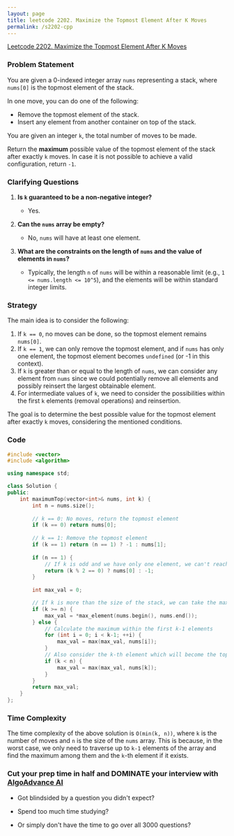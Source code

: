 ```yaml
---
layout: page
title: leetcode 2202. Maximize the Topmost Element After K Moves
permalink: /s2202-cpp
---
```

[Leetcode 2202. Maximize the Topmost Element After K Moves](https://algoadvance.github.io/algoadvance/l2202)
### Problem Statement

You are given a 0-indexed integer array `nums` representing a stack, where `nums[0]` is the topmost element of the stack.

In one move, you can do one of the following:
- Remove the topmost element of the stack.
- Insert any element from another container on top of the stack.

You are given an integer `k`, the total number of moves to be made.

Return the **maximum** possible value of the topmost element of the stack after exactly `k` moves. In case it is not possible to achieve a valid configuration, return `-1`.

### Clarifying Questions

1. **Is `k` guaranteed to be a non-negative integer?**
   - Yes.

2. **Can the `nums` array be empty?**
   - No, `nums` will have at least one element.

3. **What are the constraints on the length of `nums` and the value of elements in `nums`?**
   - Typically, the length `n` of `nums` will be within a reasonable limit (e.g., `1 <= nums.length <= 10^5`), and the elements will be within standard integer limits.

### Strategy

The main idea is to consider the following:
1. If `k == 0`, no moves can be done, so the topmost element remains `nums[0]`.
2. If `k == 1`, we can only remove the topmost element, and if `nums` has only one element, the topmost element becomes `undefined` (or -1 in this context).
3. If `k` is greater than or equal to the length of `nums`, we can consider any element from `nums` since we could potentially remove all elements and possibly reinsert the largest obtainable element.
4. For intermediate values of `k`, we need to consider the possibilities within the first `k` elements (removal operations) and reinsertion.

The goal is to determine the best possible value for the topmost element after exactly `k` moves, considering the mentioned conditions.

### Code

```cpp
#include <vector>
#include <algorithm>

using namespace std;

class Solution {
public:
    int maximumTop(vector<int>& nums, int k) {
        int n = nums.size();
        
        // k == 0: No moves, return the topmost element
        if (k == 0) return nums[0];
        
        // k == 1: Remove the topmost element
        if (k == 1) return (n == 1) ? -1 : nums[1];
        
        if (n == 1) {
            // If k is odd and we have only one element, we can't reach a valid state
            return (k % 2 == 0) ? nums[0] : -1;
        }
        
        int max_val = 0;

        // If k is more than the size of the stack, we can take the maximum of the entire stack
        if (k >= n) {
            max_val = *max_element(nums.begin(), nums.end());
        } else {
            // Calculate the maximum within the first k-1 elements
            for (int i = 0; i < k-1; ++i) {
                max_val = max(max_val, nums[i]);
            }
            // Also consider the k-th element which will become the topmost after k moves
            if (k < n) {
                max_val = max(max_val, nums[k]);
            }
        }
        return max_val;
    }
};
```

### Time Complexity

The time complexity of the above solution is `O(min(k, n))`, where `k` is the number of moves and `n` is the size of the `nums` array. This is because, in the worst case, we only need to traverse up to `k-1` elements of the array and find the maximum among them and the `k`-th element if it exists.


### Cut your prep time in half and DOMINATE your interview with [AlgoAdvance AI](https://algoAdvance.com)

- Got blindsided by a question you didn't expect?

- Spend too much time studying?

- Or simply don't have the time to go over all 3000 questions?

